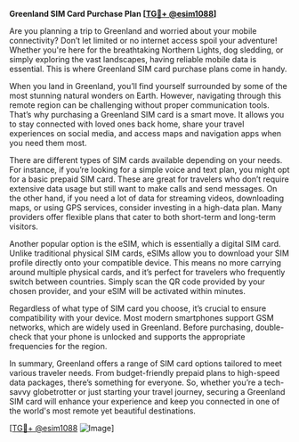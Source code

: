 **Greenland SIM Card Purchase Plan [[TG💪+ @esim1088](https://t.me/s/esim1088)]**

Are you planning a trip to Greenland and worried about your mobile connectivity? Don’t let limited or no internet access spoil your adventure! Whether you're here for the breathtaking Northern Lights, dog sledding, or simply exploring the vast landscapes, having reliable mobile data is essential. This is where Greenland SIM card purchase plans come in handy.

When you land in Greenland, you’ll find yourself surrounded by some of the most stunning natural wonders on Earth. However, navigating through this remote region can be challenging without proper communication tools. That’s why purchasing a Greenland SIM card is a smart move. It allows you to stay connected with loved ones back home, share your travel experiences on social media, and access maps and navigation apps when you need them most.

There are different types of SIM cards available depending on your needs. For instance, if you’re looking for a simple voice and text plan, you might opt for a basic prepaid SIM card. These are great for travelers who don’t require extensive data usage but still want to make calls and send messages. On the other hand, if you need a lot of data for streaming videos, downloading maps, or using GPS services, consider investing in a high-data plan. Many providers offer flexible plans that cater to both short-term and long-term visitors.

Another popular option is the eSIM, which is essentially a digital SIM card. Unlike traditional physical SIM cards, eSIMs allow you to download your SIM profile directly onto your compatible device. This means no more carrying around multiple physical cards, and it’s perfect for travelers who frequently switch between countries. Simply scan the QR code provided by your chosen provider, and your eSIM will be activated within minutes.

Regardless of what type of SIM card you choose, it’s crucial to ensure compatibility with your device. Most modern smartphones support GSM networks, which are widely used in Greenland. Before purchasing, double-check that your phone is unlocked and supports the appropriate frequencies for the region.

In summary, Greenland offers a range of SIM card options tailored to meet various traveler needs. From budget-friendly prepaid plans to high-speed data packages, there’s something for everyone. So, whether you’re a tech-savvy globetrotter or just starting your travel journey, securing a Greenland SIM card will enhance your experience and keep you connected in one of the world's most remote yet beautiful destinations.

[[TG💪+ @esim1088](https://t.me/s/esim1088) ![Image](https://i.postimg.cc/Y0z9fWf4/image.png)]